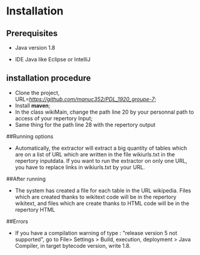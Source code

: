 # Installation

## Prerequisites

- Java version 1.8

- IDE Java like Eclipse or IntelliJ

## installation procedure

- Clone the project, URL=*https://github.com/manuc352/PDL_1920_groupe-7*;
- Install __maven__;
- In the class wikiMain, change the path line 20 by your personnal path to access of your repertory Input;
- Same thing for the path line 28 with the repertory output

##Running options

- Automatically, the extractor will extract a big quantity of tables which are on a list of URL which are written in the file wikiurls.txt in the repertory inputdata. 
If you want to run the extractor on only one URL, you have to replace links in wikiurls.txt by your URL.   

##After running 

- The system has created a file for each table in the URL wikipedia. 
Files which are created thanks to wikitext code will be in the repertory wikitext, and files which are create thanks to HTML code will be in the repertory HTML

##Errors 

-  If you have a compilation warning of type : "release version 5 not supported", 
go to File> Settings > Build, execution, deployment > Java Compiler, in target bytecode version, write 1.8.   
